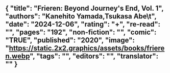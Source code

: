 {
 "title": "Frieren: Beyond Journey's End, Vol. 1",
 "authors": "Kanehito Yamada,Tsukasa Abe\t",
 "date": "2024-12-06",
 "rating": "+",
 "re-read": "",
 "pages": "192",
 "non-fiction": "",
 "comic": "TRUE",
 "published": "2020",
 "image": "https://static.2x2.graphics/assets/books/frieren.webp",
 "tags": "",
 "editors": "",
 "translator": ""
}
---

